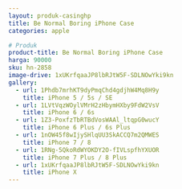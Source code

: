 ```yaml
---
layout: produk-casinghp
title: Be Normal Boring iPhone Case
categories: apple

# Produk
product-title: Be Normal Boring iPhone Case
harga: 90000
sku: hn-2858
image-drive: 1xUKrfqaaJP8lbRJtW5F-SDLNOwYki9kn
gallery:
  - url: 1Phdb7mrhKT9dyPmqChd4gdjhW4Mq8H9y
    title: iPhone 5 / 5s / SE
  - url: 1LVtVqzWOylVMrH2zHbymHXby9FdW2VsV
    title: iPhone 6 / 6s
  - url: 1Z3-PoxfzTbRTBdVosWAAl_ltqpG0wucY
    title: iPhone 6 Plus / 6s Plus
  - url: 1nOW45f8wIjySHlqUU3SkACCQ7m2QMWES
    title: iPhone 7 / 8
  - url: 1RNg-5QkoRdWYOKDY2O-fIVLspfhYXUOR
    title: iPhone 7 Plus / 8 Plus
  - url: 1xUKrfqaaJP8lbRJtW5F-SDLNOwYki9kn
    title: iPhone X
---
```

